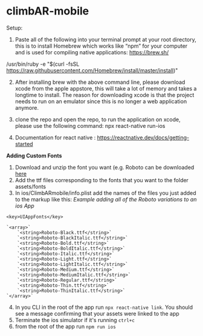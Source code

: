 # climbAR-mobile
Setup:

1. Paste all of the following into your terminal prompt at your root directory, this is to install Homebrew which works like “npm” for your computer and is used for compiling native applications:  https://brew.sh/

/usr/bin/ruby -e "$(curl -fsSL https://raw.githubusercontent.com/Homebrew/install/master/install)"


2. After installing brew with the above command line, please download xcode from the apple appstore, this will take a lot of memory and takes a longtime to install. The reason for downloading xcode is that the project needs to run on an emulator since this is no longer a web application anymore.

3. clone the repo and open the repo, to run the application on xcode, please use the following command: 
		npx react-native run-ios 

4. Documentation for react native : https://reactnative.dev/docs/getting-started


**Adding Custom Fonts**
1. Download and unzip the font you want (e.g. Roboto can be downloaded [here](https://fonts.google.com/specimen/Roboto?selection.family=Roboto)
2. Add the ttf files corresponding to the fonts that you want to the folder assets/fonts
3. In ios/ClimbARmobile/info.plist add the names of the files you just added to the markup like this:
	*Example adding all of the Roboto variations to an ios App*
	
`<key>UIAppFonts</key>`

	`<array>`	
		`<string>Roboto-Black.ttf</string>`
		`<string>Roboto-BlackItalic.ttf</string>`
		`<string>Roboto-Bold.ttf</string>`
		`<string>Roboto-BoldItalic.ttf</string>`
		`<string>Roboto-Italic.ttf</string>`
		`<string>Roboto-Light.ttf</string>`
		`<string>Roboto-LightItalic.ttf</string>`
		`<string>Roboto-Medium.ttf</string>`
		`<string>Roboto-MediumItalic.ttf</string>`
		`<string>Roboto-Regular.ttf</string>`
		`<string>Roboto-Thin.ttf</string>`
		`<string>Roboto-ThinItalic.ttf</string>`
	`</array>`
	
4. In you CLI in the root of the app run `npx react-native link`. You should see a message confirming that your assets were linked to the app
5. Terminate the ios simulator if it's running `ctrl+c`
6. from the root of the app run `npm run ios`


